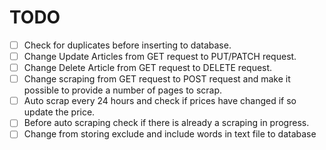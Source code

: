 # TODO

- [ ] Check for duplicates before inserting to database.
- [ ] Change Update Articles from GET request to PUT/PATCH request.
- [ ] Change Delete Article from GET request to DELETE request.
- [ ] Change scraping from GET request to POST request and make it possible to provide a number of pages to scrap.
- [ ] Auto scrap every 24 hours and check if prices have changed if so update the price.
- [ ] Before auto scraping check if there is already a scraping in progress.
- [ ] Change from storing exclude and include words in text file to database
